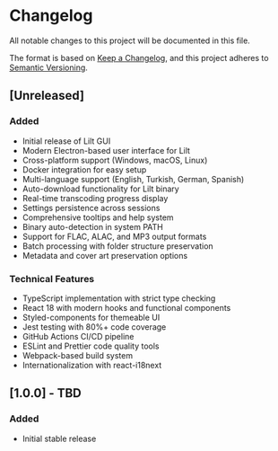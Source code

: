 # Changelog

All notable changes to this project will be documented in this file.

The format is based on [Keep a Changelog](https://keepachangelog.com/en/1.0.0/),
and this project adheres to [Semantic Versioning](https://semver.org/spec/v2.0.0.html).

## [Unreleased]

### Added
- Initial release of Lilt GUI
- Modern Electron-based user interface for Lilt
- Cross-platform support (Windows, macOS, Linux)
- Docker integration for easy setup
- Multi-language support (English, Turkish, German, Spanish)
- Auto-download functionality for Lilt binary
- Real-time transcoding progress display
- Settings persistence across sessions
- Comprehensive tooltips and help system
- Binary auto-detection in system PATH
- Support for FLAC, ALAC, and MP3 output formats
- Batch processing with folder structure preservation
- Metadata and cover art preservation options

### Technical Features
- TypeScript implementation with strict type checking
- React 18 with modern hooks and functional components
- Styled-components for themeable UI
- Jest testing with 80%+ code coverage
- GitHub Actions CI/CD pipeline
- ESLint and Prettier code quality tools
- Webpack-based build system
- Internationalization with react-i18next

## [1.0.0] - TBD

### Added
- Initial stable release
